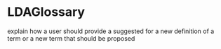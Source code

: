 # LDAGlossary

explain how a user should provide a suggested for a new definition of a term or a new term that should be proposed